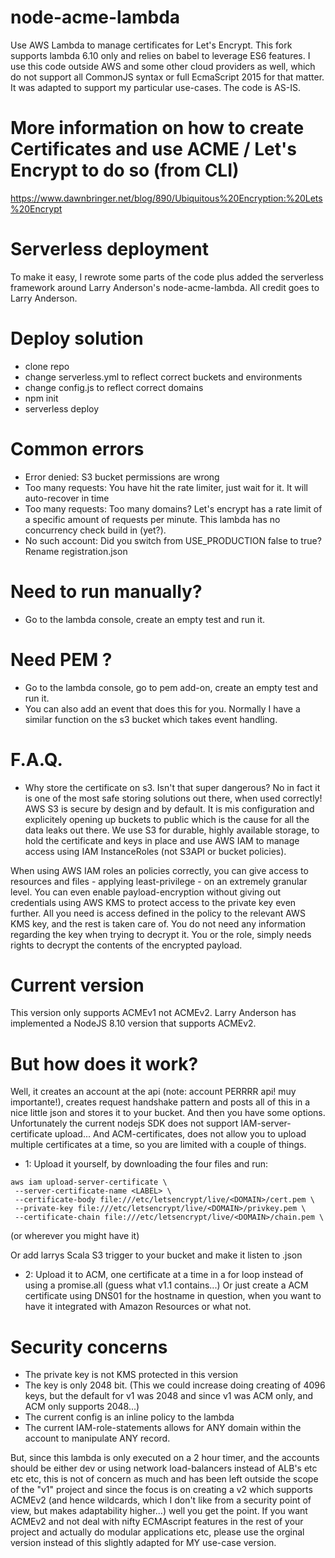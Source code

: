 # node-acme-lambda
Use AWS Lambda to manage certificates for Let's Encrypt. This fork supports lambda 6.10 only and relies on babel to leverage ES6 features. I use this code outside AWS and some other cloud providers as well, which do not support all CommonJS syntax or full EcmaScript 2015 for that matter. It was adapted to support my particular use-cases. The code is AS-IS.

# More information on how to create Certificates and use ACME / Let's Encrypt to do so (from CLI)
https://www.dawnbringer.net/blog/890/Ubiquitous%20Encryption:%20Lets%20Encrypt

# Serverless deployment

To make it easy, I rewrote some parts of the code plus added the serverless framework around Larry Anderson's node-acme-lambda.
All credit goes to Larry Anderson.

# Deploy solution
- clone repo
- change serverless.yml to reflect correct buckets and environments
- change config.js to reflect correct domains
- npm init
- serverless deploy

# Common errors
- Error denied: S3 bucket permissions are wrong
- Too many requests: You have hit the rate limiter, just wait for it. It will auto-recover in time
- Too many requests: Too many domains? Let's encrypt has a rate limit of a specific amount of requests per minute. This lambda has no concurrency check build in (yet?).
- No such account: Did you switch from USE_PRODUCTION false to true? Rename registration.json

# Need to run manually?
- Go to the lambda console, create an empty test and run it. 

# Need PEM ?
- Go to the lambda console, go to pem add-on, create an empty test and run it.
- You can also add an event that does this for you. Normally I have a similar function on the s3 bucket which takes event handling.

# F.A.Q.
- Why store the certificate on s3. Isn't that super dangerous?
No in fact it is one of the most safe storing solutions out there, when used correctly! AWS S3 is secure by design and by default. It is mis configuration and explicitely opening up buckets to public which is the cause for all the data leaks out there. We use S3 for durable, highly available storage, to hold the certificate and keys in place and use AWS IAM to manage access using IAM InstanceRoles (not S3API or bucket policies). 

When using AWS IAM roles an policies correctly, you can give access to resources and files - applying least-privilege - on an extremely granular level. You can even enable payload-encryption without giving out credentials using AWS KMS to protect access to the private key even further. All you need is access defined in the policy to the relevant AWS KMS key, and the rest is taken care of. You do not need any information regarding the key when trying to decrypt it. You or the role, simply needs rights to decrypt the contents of the encrypted payload.

# Current version
This version only supports ACMEv1 not ACMEv2. Larry Anderson has implemented a NodeJS 8.10 version that supports ACMEv2. 

# But how does it work?
Well, it creates an account at the api (note: account PERRRR api! muy importante!), creates request handshake pattern and posts all of this in a nice little json and stores it to your bucket. And then you have some options. Unfortunately the current nodejs SDK does not support IAM-server-certificate upload... And ACM-certificates, does not allow you to upload multiple certificates at a time, so you are limited with a couple of things.

- 1: Upload it yourself, by downloading the four files and run:

```
aws iam upload-server-certificate \
 --server-certificate-name <LABEL> \
 --certificate-body file:///etc/letsencrypt/live/<DOMAIN>/cert.pem \
 --private-key file:///etc/letsencrypt/live/<DOMAIN>/privkey.pem \
 --certificate-chain file:///etc/letsencrypt/live/<DOMAIN>/chain.pem \
```

(or wherever you might have it)

Or add larrys Scala S3 trigger to your bucket and make it listen to .json

- 2: Upload it to ACM, one certificate at a time in a for loop instead of using a promise.all (guess what v1.1 contains...) Or just create a ACM certificate using DNS01 for the hostname in question, when you want to have it integrated with Amazon Resources or what not.

# Security concerns
- The private key is not KMS protected in this version
- The key is only 2048 bit. (This we could increase doing creating of 4096 keys, but the default for v1 was 2048 and since v1 was ACM only, and ACM only supports 2048...)
- The current config is an inline policy to the lambda
- The current IAM-role-statements allows for ANY domain within the account to manipulate ANY record.

But, since this lambda is only executed on a 2 hour timer, and the accounts should be either dev or using network load-balancers instead of ALB's etc etc etc, this is not of concern as much and has been left outside the scope of the "v1" project and since the focus is on creating a v2 which supports ACMEv2 (and hence wildcards, which I don't like from a security point of view, but makes adaptability higher...) well you get the point. If you want ACMEv2 and not deal with nifty ECMAscript features in the rest of your project and actually do modular applications etc, please use the orginal version instead of this slightly adapted for MY use-case version.
